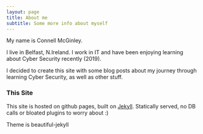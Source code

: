 ```yaml
---
layout: page
title: About me
subtitle: Some more info about myself
---
```


My name is Connell McGinley.

I live in Belfast, N.Ireland. I work in IT and have been enjoying learning about Cyber Security recently (2019).

I decided to create this site with some blog posts about my journey through learning Cyber Security, as well as other stuff.



### This Site

This site is hosted on github pages, built on [Jekyll](https://jekyllrb.com/). Statically served, no DB calls or bloated plugins to worry about :)

Theme is beautiful-jekyll

